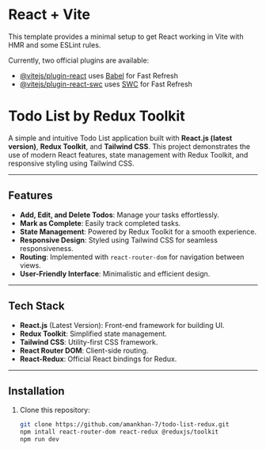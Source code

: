 # React + Vite

This template provides a minimal setup to get React working in Vite with HMR and some ESLint rules.

Currently, two official plugins are available:

- [@vitejs/plugin-react](https://github.com/vitejs/vite-plugin-react/blob/main/packages/plugin-react/README.md) uses [Babel](https://babeljs.io/) for Fast Refresh
- [@vitejs/plugin-react-swc](https://github.com/vitejs/vite-plugin-react-swc) uses [SWC](https://swc.rs/) for Fast Refresh

# Todo List by Redux Toolkit

A simple and intuitive Todo List application built with **React.js (latest version)**, **Redux Toolkit**, and **Tailwind CSS**. This project demonstrates the use of modern React features, state management with Redux Toolkit, and responsive styling using Tailwind CSS.

---

## Features

- **Add, Edit, and Delete Todos**: Manage your tasks effortlessly.
- **Mark as Complete**: Easily track completed tasks.
- **State Management**: Powered by Redux Toolkit for a smooth experience.
- **Responsive Design**: Styled using Tailwind CSS for seamless responsiveness.
- **Routing**: Implemented with `react-router-dom` for navigation between views.
- **User-Friendly Interface**: Minimalistic and efficient design.

---

## Tech Stack

- **React.js** (Latest Version): Front-end framework for building UI.
- **Redux Toolkit**: Simplified state management.
- **Tailwind CSS**: Utility-first CSS framework.
- **React Router DOM**: Client-side routing.
- **React-Redux**: Official React bindings for Redux.

---

## Installation

1. Clone this repository:

   ```bash
   git clone https://github.com/amankhan-7/todo-list-redux.git
   npm intall react-router-dom react-redux @reduxjs/toolkit
   npm run dev
